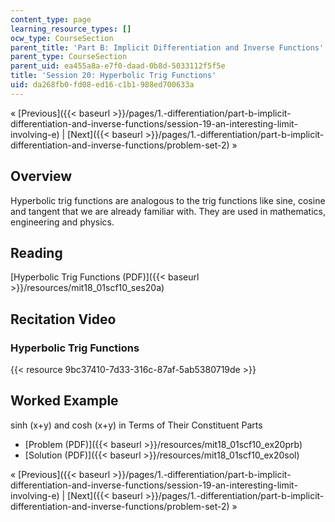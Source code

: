 ```yaml
---
content_type: page
learning_resource_types: []
ocw_type: CourseSection
parent_title: 'Part B: Implicit Differentiation and Inverse Functions'
parent_type: CourseSection
parent_uid: ea455a8a-e7f0-daad-0b8d-5033112f5f5e
title: 'Session 20: Hyperbolic Trig Functions'
uid: da268fb0-fd08-ed16-c1b1-988ed700633a
---
```


« [Previous]({{< baseurl >}}/pages/1.-differentiation/part-b-implicit-differentiation-and-inverse-functions/session-19-an-interesting-limit-involving-e) | [Next]({{< baseurl >}}/pages/1.-differentiation/part-b-implicit-differentiation-and-inverse-functions/problem-set-2) »

Overview
--------

Hyperbolic trig functions are analogous to the trig functions like sine, cosine and tangent that we are already familiar with. They are used in mathematics, engineering and physics.

Reading
-------

[Hyperbolic Trig Functions (PDF)]({{< baseurl >}}/resources/mit18_01scf10_ses20a)

Recitation Video
----------------

### Hyperbolic Trig Functions

{{< resource 9bc37410-7d33-316c-87af-5ab5380719de >}}

Worked Example
--------------

sinh (x+y) and cosh (x+y) in Terms of Their Constituent Parts

*   [Problem (PDF)]({{< baseurl >}}/resources/mit18_01scf10_ex20prb)
*   [Solution (PDF)]({{< baseurl >}}/resources/mit18_01scf10_ex20sol)

« [Previous]({{< baseurl >}}/pages/1.-differentiation/part-b-implicit-differentiation-and-inverse-functions/session-19-an-interesting-limit-involving-e) | [Next]({{< baseurl >}}/pages/1.-differentiation/part-b-implicit-differentiation-and-inverse-functions/problem-set-2) »